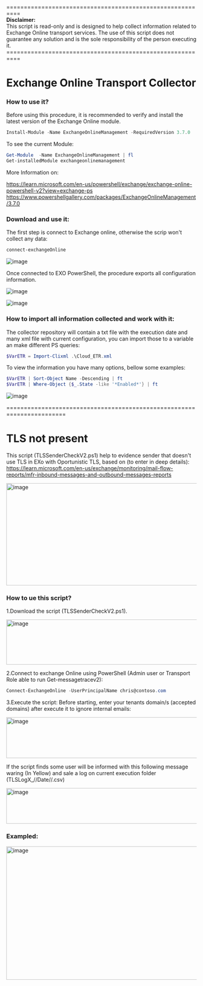 <p>==========================================================<br><strong>Disclaimer:</strong><br>This script is read-only and is designed to help collect information related to Exchange Online transport services. The use of this script does not guarantee any solution and is the sole responsibility of the person executing it.<br>==========================================================</p>

# Exchange Online Transport Collector

### How to use it?
Before using this procedure, it is recommended to verify and install the latest version of the Exchange Online module.
```powershell
Install-Module -Name ExchangeOnlineManagement -RequiredVersion 3.7.0
```
To see the current Module:
```powershell
Get-Module  -Name ExchangeOnlineManagement | fl
Get-installedModule exchangeonlinemanagement
```
More Information on: 

https://learn.microsoft.com/en-us/powershell/exchange/exchange-online-powershell-v2?view=exchange-ps
https://www.powershellgallery.com/packages/ExchangeOnlineManagement/3.7.0

### Download and use it:
The first step is connect to Exchange online, otherwise the scrip won't collect any data:
```powershell
connect-exchangeOnline
```
![image](https://github.com/user-attachments/assets/80b3d151-ee51-45eb-9a97-353c7eaadfc8)

Once connected to EXO PowerShell, the procedure exports all configuration information.

![image](https://github.com/user-attachments/assets/e9d6ad17-fbfb-4713-8e22-c49232488ef6)

![image](https://github.com/user-attachments/assets/76b801c6-81c1-422e-a118-b518246fc5f4)

### How to import all information collected and work with it:
The collector repository will contain a txt file with the execution date and many xml file with current configuration, you can import those to a variable an make different PS queries:
```powershell
$VarETR = Import-Clixml .\Cloud_ETR.xml
```
To view the information you have many options, bellow some examples:
```powershell
$VarETR | Sort-Object Name -Descending | ft 
$VarETR | Where-Object {$_.State -like '*Enabled*'} | ft
```
![image](https://github.com/user-attachments/assets/2bdd18a5-5ff3-45ef-8711-72dc7e105efc)

=======================================================================

# TLS not present
This script (TLSSenderCheckV2.ps1) help to evidence sender that doesn't use TLS in EXo with Oportunistic TLS, based on (to enter in deep details):  
https://learn.microsoft.com/en-us/exchange/monitoring/mail-flow-reports/mfr-inbound-messages-and-outbound-messages-reports

<img width="802" height="270" alt="image" src="https://github.com/user-attachments/assets/c8da42be-f440-4060-8a84-d66763c021f7" />

### How to ue this script?

1.Download the script (TLSSenderCheckV2.ps1). 

<img width="1051" height="119" alt="image" src="https://github.com/user-attachments/assets/6b3453f3-7983-4d88-97d0-a5c2030d1c12" />

2.Connect to exchange Online using PowerShell (Admin user or Transport Role able to run Get-messagetracev2):
```powershell
Connect-ExchangeOnline -UserPrincipalName chris@contoso.com
```
3.Execute the script: Before starting, enter your tenants domain/s (accepted domains) after execute it to ignore internal emails:

<img width="565" height="108" alt="image" src="https://github.com/user-attachments/assets/80c6dba8-680a-4ce4-b9f5-916da20a5cec" />

If the script finds some user will be informed with this following message waring (In Yellow) and sale a log on current execution folder (TLSLogX_//Date//.csv)

<img width="982" height="94" alt="image" src="https://github.com/user-attachments/assets/dbefcec5-5bc4-427d-a53e-bf7c5b5be717" />

### Exampled:

<img width="985" height="352" alt="image" src="https://github.com/user-attachments/assets/82ecf619-e852-4613-bc73-ae0c5936cdf2" />






